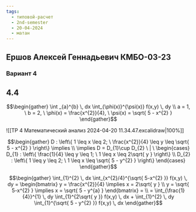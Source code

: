 ```yaml
---
tags:
  - типовой-расчет
  - 2nd-semester
  - 20-04-2024
  - матан
---
```


## Ершов Алексей Геннадьевич КМБО-03-23

### Вариант 4

## 4.4
$$\begin{gather}
\int _{a}^{b} \, dx  \int_{\phi(x)}^{\psi(x)} f(x,y) \, dy \\
a = 1, \ b = 2, \ \phi(x) = \frac{x^{2}}{4}, \ \psi(x) = \sqrt{ 5 - x^{2} }
\end{gather}$$

![[ТР 4 Математический анализ 2024-04-20 11.34.47.excalidraw|100%]]

$$\begin{gather}
D : \left\{ 1 \leq x \leq 2; \ \frac{x^{2}}{4} \leq y \leq \sqrt{ 5 - x^{2} } \right\} \implies \\
\implies D = D_{1}\cup D_{2} \ | \  \begin{cases}
D_{1} : \left\{ \frac{1}{4} \leq y \leq 1; \ 1 \leq x \leq 2\sqrt{ y } \right\} \\
D_{2} : \left\{ 1 \leq y \leq 2; \ 1 \leq x \leq \sqrt{ 5 - y^{2} } \right\}
\end{cases}
\end{gather}$$

$$\begin{gather}
\int_{1}^{2}  \, dx \int_{x^{2}/4}^{\sqrt{ 5-x^{2} }} f(x,y) \, dy = \begin{bmatrix}
y = \frac{x^{2}}{4} \implies x = 2\sqrt{ y } \\
y = \sqrt{ 5-x^{2} } \implies x = \sqrt{ 5 - y^{a} }
\end{bmatrix} = \\
= \int_{\frac{1}{4}}^{1} \, dy \int_{1}^{2\sqrt{ y }} f(x,y) \, dx + \int_{1}^{2} \, dy \int_{1}^{\sqrt{ 5 - y^{2} }} f(x,y) \, dx   \end{gather}$$ 